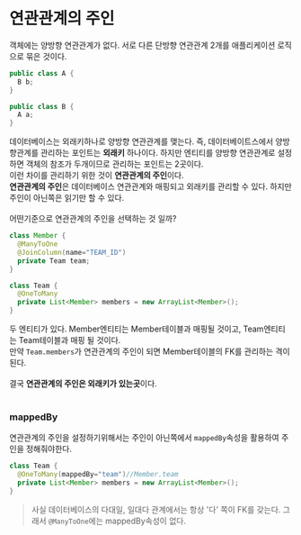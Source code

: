 # 연관관계의 주인
객체에는 양방향 연관관계가 없다. 서로 다른 단방향 연관관계 2개를 애플리케이션 로직으로 묶은 것이다.

```java
public class A {
  B b;
}

public class B {
  A a;
}
```

데이터베이스는 외래키하나로 양방향 연관관계를 맺는다. 즉, 데이터베이트스에서 양방향관계를 관리하는 포인트는 **외래키** 하나이다.
하지만 엔티티를 양방향 연관관계로 설정하면 객체의 참조가 두개이므로 관리하는 포인트는 2곳이다.<br>
이런 차이를 관리하기 위한 것이 **연관관계의 주인**이다.<br>
**연관관계의 주인**은 데이터베이스 연관관계와 매핑되고 외래키를 관리할 수 있다. 하지만 주인이 아닌쪽은 읽기만 할 수 있다.<br>
<br>
어떤기준으로 연관관계의 주인을 선택하는 것 일까?<br>

```java
class Member {
  @ManyToOne
  @JoinColumn(name="TEAM_ID")
  private Team team;
}

class Team {
  @OneToMany
  private List<Member> members = new ArrayList<Member>();
}
```
두 엔티티가 있다. Member엔티티는 Member테이블과 매핑될 것이고, Team엔티티는 Team테이블과 매핑 될 것이다.<br>
만약 `Team.members`가 연관관계의 주인이 되면 Member테이블의 FK를 관리하는 격이된다.<br>
<br>
결국 **연관관계의 주인은 외래키가 있는곳**이다.<br>
<br>

### mappedBy
연관관계의 주인을 설정하기위해서는 주인이 아닌쪽에서 `mappedBy`속성을 활용하여 주인을 정해줘야한다.<br>

```java
class Team {
  @OneToMany(mappedBy="team")//Member.team
  private List<Member> members = new ArrayList<Member>();
}
```

>사실 데이터베이스의 다대일, 일대다 관계에서는 항상 '다' 쪽이 FK를 갖는다. 그래서 `@ManyToOne`에는 mappedBy속성이 없다.



